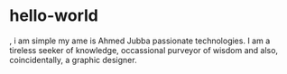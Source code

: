 # hello-world
, i am simple my ame is Ahmed Jubba passionate technologies. I am a tireless seeker of knowledge, occassional purveyor of wisdom and also, coincidentally, a graphic designer. 
